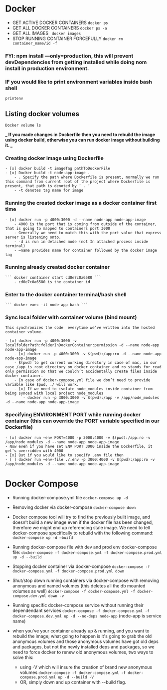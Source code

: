 # Docker

- GET ACTIVE DOCKER CONTAINERS
  `docker ps`
- GET ALL DOCKER CONTAINERS
  `docker ps -a`
- GET ALL IMAGES
  ` docker images`
- STOP RUNNING CONTAINER FORCEFULLY
  `docker rm container_name/id -f `

### FYI: npm install —only=production, this will prevent devDependencies from getting installed while doing nom install in production environment.

### IF you would like to print environment variables inside bash shell

`printenv`

## Listing docker volumes

`Docker volume ls`

**_ If you made changes in Dockerfile then you need to rebuild the image using docker build, otherwise you can run docker image without building it. _**

### Creating docker image using Dockerfile

    - [x] docker build -t imageTag pathToDockerFile
    - [x] Docker build -t node-app-image .
        - . Specify the path where Dockerfile is present, normally we run this command from current root of the project where Dockerfile is present, that path is denoted by ‘ . ’
        - -t denotes tag name for image

### Running the created docker image as a docker container first time

    - [x] docker run -p 4000:3000 -d --name node-app node-app-image
        - 4000 is the port that is coming from outside of the container,  that is going to mapped to containers port 3000
        - Generally we need to match this with the port value that express server is listening onto.
        - -d is run in detached mode (not In attached process inside terminal)
        - —name provides name for container followed by the docker image tag

### Running already created docker container

    ``` docker container start cd0e7c0a6580 ```
        - cd0e7c0a6580 is the container id

### Enter to the docker container terminal/bash shell

    ``` docker exec -it node-app bash ```

### Sync local folder with container volume (bind mount)

    This synchronizes the code  everytime we’ve written into the hosted container volume.

    - [x] docker run -p 4000:3000 -v localfolderPath:folderInDockerContainer:permission -d --name node-app node-app-image
        - [x] docker run -p 4000:3000 -v $(pwd):/app:ro -d --name node-app node-app-image
        - $(pwd) to get current working directory in case of mac, in our case /app is root directory on docker container and ro stands for read only permission so that we couldn’t accidentally create files inside docker container.
        - In case of docker-compose.yml file we don’t need to provide variable like $pwd, ./ will work.
        - [x] If we need to isolate node_modules inside container from being synced with local project node_modules
            - docker run -p 3000:3000 -v $(pwd):/app -v /app/node_modules -d --name node-app node-app-image

### Specifying ENVIRONMENT PORT while running docker container (this can override the PORT variable specified in our Dockerfile)

    - [x] docker run —env PORT=4000 -p 3000:4000 -v $(pwd):/app:ro -v /app/node_modules -d --name node-app node-app-image
    - Now even if you have set ENV PORT 3000 inside the Dockerfile, it get’s overridden with 4000
    - [x] But if you would like to specify .env file then
    - [ ] docker run —env-file ./.env -p 3000:4000 -v $(pwd):/app:ro -v /app/node_modules -d --name node-app node-app-image

# Docker Compose

- Running docker-compose.yml file
  `docker-compose up -d`
- Removing docker via docker-compose
  `docker-compose down`
- Docker compose tool will try to find the previously built image, and doesn’t build a new image even if the docker file has been changed, therefore we might end up referencing stale image. We need to tell docker-compose specifically to rebuild with the following command:
  `docker-compose up -d —build`

- Running docker-compose file with dev and prod env docker-compose file:
  `docker-compose -f docker-compose.yml -f docker-compose.prod.yml up -d --build`

- Stopping docker container via docker-compose
  `docker-compose -f docker-compose.yml -f docker-compose.prod.yml down `

- Shut/stop down running containers via docker-compose with removing anonymous and named volumes (this deletes all the db mounted volumes as well)
  `docker-compose -f docker-compose.yml -f docker-compose.dev.yml down -v `

- Running specific docker-compose service without running their dependendant services
  `docker-compose -f docker-compose.yml -f docker-compose.dev.yml up -d --no-deps node-app`
  (node-app is service name)

- when you've your container already up & running, and you want to rebuild the image; what going to happen is it's going to grab the old anonymous volumes and those anonymous volumes have got old deps and packages, but not the newly installed deps and packages, so we need to force docker to renew old anonymous volumes, two ways to solve this:
  - using -V which will insure the creation of brand new anonymous volumes
    `docker-compose -f docker-compose.yml -f docker-compose.prod.yml up -d --build -V`
  - OR, simply down and up container with --build flag.
